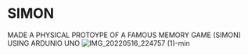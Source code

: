 # SIMON
MADE A PHYSICAL PROTOYPE OF A FAMOUS MEMORY GAME (SIMON) USING ARDUNIO UNO 
![IMG_20220516_224757 (1)-min](https://user-images.githubusercontent.com/88653523/173791658-b55c759e-4988-4ab6-b205-bbfaef907d2c.jpg)

